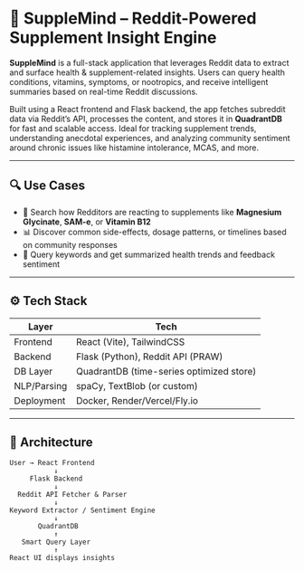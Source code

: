 # 🧠 SuppleMind – Reddit-Powered Supplement Insight Engine

**SuppleMind** is a full-stack application that leverages Reddit data to extract and surface health & supplement-related insights. Users can query health conditions, vitamins, symptoms, or nootropics, and receive intelligent summaries based on real-time Reddit discussions.

Built using a React frontend and Flask backend, the app fetches subreddit data via Reddit’s API, processes the content, and stores it in **QuadrantDB** for fast and scalable access. Ideal for tracking supplement trends, understanding anecdotal experiences, and analyzing community sentiment around chronic issues like histamine intolerance, MCAS, and more.

---

## 🔍 Use Cases

- 🔎 Search how Redditors are reacting to supplements like **Magnesium Glycinate**, **SAM-e**, or **Vitamin B12**
- 📊 Discover common side-effects, dosage patterns, or timelines based on community responses
- 🤖 Query keywords and get summarized health trends and feedback sentiment

---

## ⚙️ Tech Stack

| Layer         | Tech                                     |
|---------------|------------------------------------------|
| Frontend      | React (Vite), TailwindCSS                |
| Backend       | Flask (Python), Reddit API (PRAW)        |
| DB Layer      | QuadrantDB (time-series optimized store) |
| NLP/Parsing   | spaCy, TextBlob (or custom)              |
| Deployment    | Docker, Render/Vercel/Fly.io             |

---

## 🧠 Architecture

```plaintext
User → React Frontend
           ↓
     Flask Backend
           ↓
  Reddit API Fetcher & Parser
           ↓
Keyword Extractor / Sentiment Engine
           ↓
       QuadrantDB
           ↑
   Smart Query Layer
           ↑
React UI displays insights
